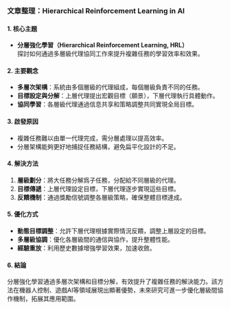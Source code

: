 ### 文章整理：Hierarchical Reinforcement Learning in AI

#### 1. 核心主題
- **分層強化學習（Hierarchical Reinforcement Learning, HRL）**  
  探討如何通過多層級代理協同工作來提升複雜任務的學習效率和效果。

#### 2. 主要觀念
- **多層次架構**：系統由多個層級的代理組成，每個層級負責不同的任務。
- **目標設定與分解**：上層代理提出宏觀目標（願景），下層代理執行具體動作。
- **協同學習**：各層級代理通過信息共享和策略調整共同實現全局目標。

#### 3. 啟發原因
- 複雜任務難以由單一代理完成，需分層處理以提高效率。
- 分層架構能夠更好地捕捉任務結構，避免扁平化設計的不足。

#### 4. 解決方法
1. **層級劃分**：將大任務分解爲子任務，分配給不同層級的代理。
2. **目標傳遞**：上層代理設定目標，下層代理逐步實現這些目標。
3. **反饋機制**：通過獎勵信號調整各層級策略，確保整體目標達成。

#### 5. 優化方式
- **動態目標調整**：允許下層代理根據實際情況反饋，調整上層設定的目標。
- **多層級協調**：優化各層級間的通信與協作，提升整體性能。
- **經驗重放**：利用歷史數據增強學習效果，加速收斂。

#### 6. 結論
分層強化學習通過多層次架構和目標分解，有效提升了複雜任務的解決能力。該方法在機器人控制、遊戲AI等領域展現出顯著優勢，未來研究可進一步優化層級間協作機制，拓展其應用範圍。